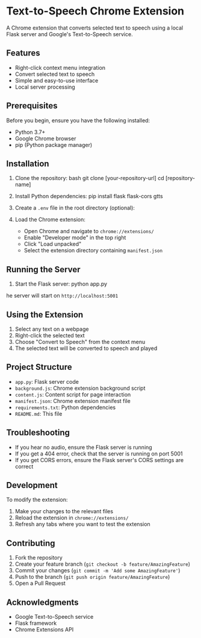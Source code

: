 # Text-to-Speech Chrome Extension

A Chrome extension that converts selected text to speech using a local Flask server and Google's Text-to-Speech service.

## Features

- Right-click context menu integration
- Convert selected text to speech
- Simple and easy-to-use interface
- Local server processing

## Prerequisites

Before you begin, ensure you have the following installed:
- Python 3.7+
- Google Chrome browser
- pip (Python package manager)

## Installation

1. Clone the repository:
bash
git clone [your-repository-url]
cd [repository-name]

2. Install Python dependencies:
pip install flask flask-cors gtts

3. Create a `.env` file in the root directory (optional):

4. Load the Chrome extension:
   - Open Chrome and navigate to `chrome://extensions/`
   - Enable "Developer mode" in the top right
   - Click "Load unpacked"
   - Select the extension directory containing `manifest.json`

## Running the Server

1. Start the Flask server:
python app.py

he server will start on `http://localhost:5001`

## Using the Extension

1. Select any text on a webpage
2. Right-click the selected text
3. Choose "Convert to Speech" from the context menu
4. The selected text will be converted to speech and played

## Project Structure

- `app.py`: Flask server code
- `background.js`: Chrome extension background script
- `content.js`: Content script for page interaction
- `manifest.json`: Chrome extension manifest file
- `requirements.txt`: Python dependencies
- `README.md`: This file


## Troubleshooting

- If you hear no audio, ensure the Flask server is running
- If you get a 404 error, check that the server is running on port 5001
- If you get CORS errors, ensure the Flask server's CORS settings are correct

## Development

To modify the extension:
1. Make your changes to the relevant files
2. Reload the extension in `chrome://extensions/`
3. Refresh any tabs where you want to test the extension

## Contributing

1. Fork the repository
2. Create your feature branch (`git checkout -b feature/AmazingFeature`)
3. Commit your changes (`git commit -m 'Add some AmazingFeature'`)
4. Push to the branch (`git push origin feature/AmazingFeature`)
5. Open a Pull Request

## Acknowledgments

- Google Text-to-Speech service
- Flask framework
- Chrome Extensions API